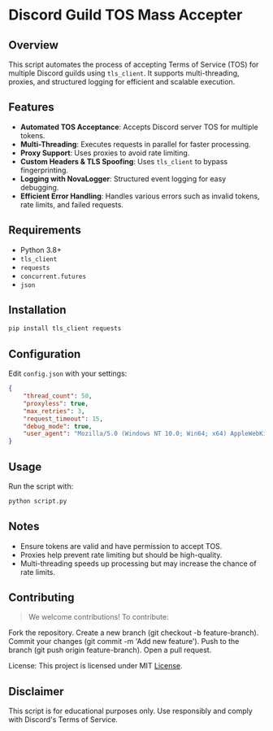# Discord Guild TOS Mass Accepter

## Overview
This script automates the process of accepting Terms of Service (TOS) for multiple Discord guilds using `tls_client`. It supports multi-threading, proxies, and structured logging for efficient and scalable execution.

## Features
- **Automated TOS Acceptance**: Accepts Discord server TOS for multiple tokens.
- **Multi-Threading**: Executes requests in parallel for faster processing.
- **Proxy Support**: Uses proxies to avoid rate limiting.
- **Custom Headers & TLS Spoofing**: Uses `tls_client` to bypass fingerprinting.
- **Logging with NovaLogger**: Structured event logging for easy debugging.
- **Efficient Error Handling**: Handles various errors such as invalid tokens, rate limits, and failed requests.

## Requirements
- Python 3.8+
- `tls_client`
- `requests`
- `concurrent.futures`
- `json`

## Installation
```sh
pip install tls_client requests
```

## Configuration
Edit `config.json` with your settings:
```json
{
    "thread_count": 50,
    "proxyless": true,
    "max_retries": 3,
    "request_timeout": 15,
    "debug_mode": true,
    "user_agent": "Mozilla/5.0 (Windows NT 10.0; Win64; x64) AppleWebKit/537.36 (KHTML, like Gecko) Chrome/133.0.0.0 Safari/537.36"
}
```

## Usage
Run the script with:
```sh
python script.py
```

## Notes
- Ensure tokens are valid and have permission to accept TOS.
- Proxies help prevent rate limiting but should be high-quality.
- Multi-threading speeds up processing but may increase the chance of rate limits.


## Contributing

>We welcome contributions! To contribute:

Fork the repository.
Create a new branch (git checkout -b feature-branch).
Commit your changes (git commit -m 'Add new feature').
Push to the branch (git push origin feature-branch).
Open a pull request.

License:
This project is licensed under MIT [License](https://github.com/Nuu-maan/Discord-ToS-bypass?tab=MIT-1-ov-file).

## Disclaimer
This script is for educational purposes only. Use responsibly and comply with Discord's Terms of Service.

